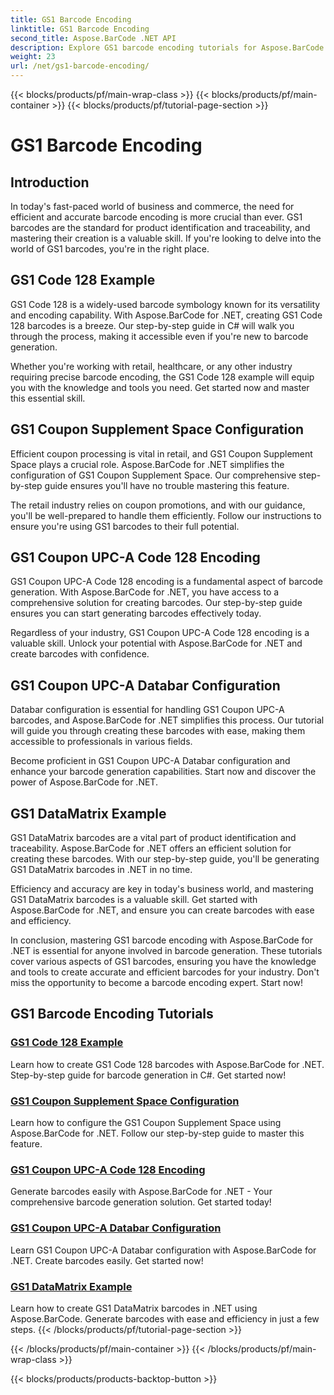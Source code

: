 ```yaml
---
title: GS1 Barcode Encoding
linktitle: GS1 Barcode Encoding
second_title: Aspose.BarCode .NET API
description: Explore GS1 barcode encoding tutorials for Aspose.BarCode in .NET. Create GS1 Code 128, UPC-A, and DataMatrix barcodes with ease. Get started now!
weight: 23
url: /net/gs1-barcode-encoding/
---
```


{{< blocks/products/pf/main-wrap-class >}}
{{< blocks/products/pf/main-container >}}
{{< blocks/products/pf/tutorial-page-section >}}

# GS1 Barcode Encoding


## Introduction
In today's fast-paced world of business and commerce, the need for efficient and accurate barcode encoding is more crucial than ever. GS1 barcodes are the standard for product identification and traceability, and mastering their creation is a valuable skill. If you're looking to delve into the world of GS1 barcodes, you're in the right place.

## GS1 Code 128 Example

GS1 Code 128 is a widely-used barcode symbology known for its versatility and encoding capability. With Aspose.BarCode for .NET, creating GS1 Code 128 barcodes is a breeze. Our step-by-step guide in C# will walk you through the process, making it accessible even if you're new to barcode generation.

Whether you're working with retail, healthcare, or any other industry requiring precise barcode encoding, the GS1 Code 128 example will equip you with the knowledge and tools you need. Get started now and master this essential skill.

## GS1 Coupon Supplement Space Configuration

Efficient coupon processing is vital in retail, and GS1 Coupon Supplement Space plays a crucial role. Aspose.BarCode for .NET simplifies the configuration of GS1 Coupon Supplement Space. Our comprehensive step-by-step guide ensures you'll have no trouble mastering this feature.

The retail industry relies on coupon promotions, and with our guidance, you'll be well-prepared to handle them efficiently. Follow our instructions to ensure you're using GS1 barcodes to their full potential.

## GS1 Coupon UPC-A Code 128 Encoding

GS1 Coupon UPC-A Code 128 encoding is a fundamental aspect of barcode generation. With Aspose.BarCode for .NET, you have access to a comprehensive solution for creating barcodes. Our step-by-step guide ensures you can start generating barcodes effectively today.

Regardless of your industry, GS1 Coupon UPC-A Code 128 encoding is a valuable skill. Unlock your potential with Aspose.BarCode for .NET and create barcodes with confidence.

## GS1 Coupon UPC-A Databar Configuration

Databar configuration is essential for handling GS1 Coupon UPC-A barcodes, and Aspose.BarCode for .NET simplifies this process. Our tutorial will guide you through creating these barcodes with ease, making them accessible to professionals in various fields.

Become proficient in GS1 Coupon UPC-A Databar configuration and enhance your barcode generation capabilities. Start now and discover the power of Aspose.BarCode for .NET.

## GS1 DataMatrix Example

GS1 DataMatrix barcodes are a vital part of product identification and traceability. Aspose.BarCode for .NET offers an efficient solution for creating these barcodes. With our step-by-step guide, you'll be generating GS1 DataMatrix barcodes in .NET in no time.

Efficiency and accuracy are key in today's business world, and mastering GS1 DataMatrix barcodes is a valuable skill. Get started with Aspose.BarCode for .NET, and ensure you can create barcodes with ease and efficiency.

In conclusion, mastering GS1 barcode encoding with Aspose.BarCode for .NET is essential for anyone involved in barcode generation. These tutorials cover various aspects of GS1 barcodes, ensuring you have the knowledge and tools to create accurate and efficient barcodes for your industry. Don't miss the opportunity to become a barcode encoding expert. Start now!
## GS1 Barcode Encoding Tutorials
### [GS1 Code 128 Example](./gs1-code-128-example/)
Learn how to create GS1 Code 128 barcodes with Aspose.BarCode for .NET. Step-by-step guide for barcode generation in C#. Get started now!
### [GS1 Coupon Supplement Space Configuration](./gs1-coupon-supplement-space-configuration/)
Learn how to configure the GS1 Coupon Supplement Space using Aspose.BarCode for .NET. Follow our step-by-step guide to master this feature.
### [GS1 Coupon UPC-A Code 128 Encoding](./gs1-coupon-upc-a-code-128-encoding/)
Generate barcodes easily with Aspose.BarCode for .NET - Your comprehensive barcode generation solution. Get started today!
### [GS1 Coupon UPC-A Databar Configuration](./gs1-coupon-upc-a-databar-configuration/)
Learn GS1 Coupon UPC-A Databar configuration with Aspose.BarCode for .NET. Create barcodes easily. Get started now!
### [GS1 DataMatrix Example](./gs1-datamatrix-example/)
Learn how to create GS1 DataMatrix barcodes in .NET using Aspose.BarCode. Generate barcodes with ease and efficiency in just a few steps.
{{< /blocks/products/pf/tutorial-page-section >}}

{{< /blocks/products/pf/main-container >}}
{{< /blocks/products/pf/main-wrap-class >}}

{{< blocks/products/products-backtop-button >}}
